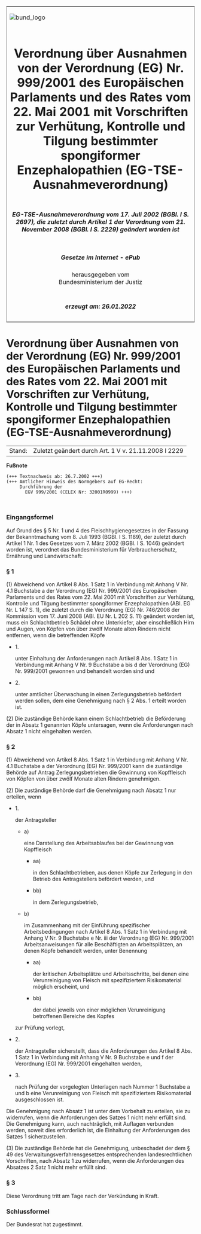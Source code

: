 <span id="DECKBLATT.html"></span>

<table border="0" frame="border" width="100%">

<tr valign="top">

<td align="left">

![bund\_logo](BfJ_2021_Web_de_de.gif)

</td>

<td align="right">

 

</td>

</tr>

<tr align="center" valign="middle">

<td colspan="2">

# Verordnung über Ausnahmen von der Verordnung (EG) Nr. 999/2001 des Europäischen Parlaments und des Rates vom 22. Mai 2001 mit Vorschriften zur Verhütung, Kontrolle und Tilgung bestimmter spongiformer Enzephalopathien (EG-TSE-Ausnahmeverordnung)

</td>

</tr>

<tr align="center" valign="middle">

<td colspan="2">

##### EG-TSE-Ausnahmeverordnung vom 17. Juli 2002 (BGBl. I S. 2697), die zuletzt durch Artikel 1 der Verordnung vom 21. November 2008 (BGBl. I S. 2229) geändert worden ist

</td>

</tr>

<tr align="center" valign="middle">

<td colspan="2">

  
  

##### Gesetze im Internet - ePub  
  
herausgegeben vom  
Bundesministerium der Justiz

</td>

</tr>

<tr align="center" valign="bottom">

<td colspan="2">

  
  

##### erzeugt am: 26.01.2022

</td>

</tr>

</table>

<span id="BJNR269700002.html"></span>

# Verordnung über Ausnahmen von der Verordnung (EG) Nr. 999/2001 des Europäischen Parlaments und des Rates vom 22. Mai 2001 mit Vorschriften zur Verhütung, Kontrolle und Tilgung bestimmter spongiformer Enzephalopathien (EG-TSE-Ausnahmeverordnung)

<div>

<div class="jnhtml">

|        |                                                      |
| ------ | ---------------------------------------------------- |
| Stand: | Zuletzt geändert durch Art. 1 V v. 21.11.2008 I 2229 |

</div>

</div>

<div>

  
**Fußnote**

<div class="jnhtml">

<div>

<div class="jurAbsatz">

  

``` 
(+++ Textnachweis ab: 26.7.2002 +++)
(+++ Amtlicher Hinweis des Normgebers auf EG-Recht:
     Durchführung der
       EGV 999/2001 (CELEX Nr: 32001R0999) +++)

 
```

</div>

</div>

</div>

</div>

<span id="BJNR269700002BJNE000100000.html"></span>

### Eingangsformel  

<div>

<div class="jnhtml">

<div>

<div class="jurAbsatz">

Auf Grund des § 5 Nr. 1 und 4 des Fleischhygienegesetzes in der Fassung
der Bekanntmachung vom 8. Juli 1993 (BGBl. I S. 1189), der zuletzt durch
Artikel 1 Nr. 1 des Gesetzes vom 7. März 2002 (BGBl. I S. 1046) geändert
worden ist, verordnet das Bundesministerium für Verbraucherschutz,
Ernährung und Landwirtschaft:

</div>

</div>

</div>

</div>

<span id="BJNR269700002BJNE000202377.html"></span>

### § 1  

<div>

<div class="jnhtml">

<div>

<div class="jurAbsatz">

(1) Abweichend von Artikel 8 Abs. 1 Satz 1 in Verbindung mit Anhang V
Nr. 4.1 Buchstabe a der Verordnung (EG) Nr. 999/2001 des Europäischen
Parlaments und des Rates vom 22. Mai 2001 mit Vorschriften zur
Verhütung, Kontrolle und Tilgung bestimmter spongiformer
Enzephalopathien (ABl. EG Nr. L 147 S. 1), die zuletzt durch die
Verordnung (EG) Nr. 746/2008 der Kommission vom 17. Juni 2008 (ABl. EU
Nr. L 202 S. 11) geändert worden ist, muss ein Schlachtbetrieb Schädel
ohne Unterkiefer, aber einschließlich Hirn und Augen, von Köpfen von
über zwölf Monate alten Rindern nicht entfernen, wenn die betreffenden
Köpfe

  - 1\.
    
    <div style="">
    
    unter Einhaltung der Anforderungen nach Artikel 8 Abs. 1 Satz 1 in
    Verbindung mit Anhang V Nr. 9 Buchstabe a bis d der Verordnung (EG)
    Nr. 999/2001 gewonnen und behandelt worden sind und
    
    </div>

  - 2\.
    
    <div style="">
    
    unter amtlicher Überwachung in einen Zerlegungsbetrieb befördert
    werden sollen, dem eine Genehmigung nach § 2 Abs. 1 erteilt worden
    ist.
    
    </div>

</div>

<div class="jurAbsatz">

(2) Die zuständige Behörde kann einem Schlachtbetrieb die Beförderung
der in Absatz 1 genannten Köpfe untersagen, wenn die Anforderungen nach
Absatz 1 nicht eingehalten werden.

</div>

</div>

</div>

</div>

<span id="BJNR269700002BJNE000302377.html"></span>

### § 2  

<div>

<div class="jnhtml">

<div>

<div class="jurAbsatz">

(1) Abweichend von Artikel 8 Abs. 1 Satz 1 in Verbindung mit Anhang V
Nr. 4.1 Buchstabe a der Verordnung (EG) Nr. 999/2001 kann die zuständige
Behörde auf Antrag Zerlegungsbetrieben die Gewinnung von Kopffleisch von
Köpfen von über zwölf Monate alten Rindern genehmigen.

</div>

<div class="jurAbsatz">

(2) Die zuständige Behörde darf die Genehmigung nach Absatz 1 nur
erteilen, wenn

  - 1\.
    
    <div style="">
    
    der Antragsteller
    
      - a)
        
        <div style="">
        
        eine Darstellung des Arbeitsablaufes bei der Gewinnung von
        Kopffleisch
        
          - aa)
            
            <div style="">
            
            in den Schlachtbetrieben, aus denen Köpfe zur Zerlegung in
            den Betrieb des Antragstellers befördert werden, und
            
            </div>
        
          - bb)
            
            <div style="">
            
            in dem Zerlegungsbetrieb,
            
            </div>
        
        </div>
    
      - b)
        
        <div style="">
        
        im Zusammenhang mit der Einführung spezifischer
        Arbeitsbedingungen nach Artikel 8 Abs. 1 Satz 1 in Verbindung
        mit Anhang V Nr. 9 Buchstabe e Nr. iii der Verordnung (EG) Nr.
        999/2001 Arbeitsanweisungen für alle Beschäftigten an
        Arbeitsplätzen, an denen Köpfe behandelt werden, unter
        Benennung
        
          - aa)
            
            <div style="">
            
            der kritischen Arbeitsplätze und Arbeitsschritte, bei denen
            eine Verunreinigung von Fleisch mit spezifiziertem
            Risikomaterial möglich erscheint, und
            
            </div>
        
          - bb)
            
            <div style="">
            
            der dabei jeweils von einer möglichen Verunreinigung
            betroffenen Bereiche des Kopfes
            
            </div>
        
        </div>
    
    </div>
    
    <div style="">
    
    zur Prüfung vorlegt,
    
    </div>

  - 2\.
    
    <div style="">
    
    der Antragsteller sicherstellt, dass die Anforderungen des Artikel 8
    Abs. 1 Satz 1 in Verbindung mit Anhang V Nr. 9 Buchstabe e und f der
    Verordnung (EG) Nr. 999/2001 eingehalten werden,
    
    </div>

  - 3\.
    
    <div style="">
    
    nach Prüfung der vorgelegten Unterlagen nach Nummer 1 Buchstabe a
    und b eine Verunreinigung von Fleisch mit spezifiziertem
    Risikomaterial ausgeschlossen ist.
    
    </div>

Die Genehmigung nach Absatz 1 ist unter dem Vorbehalt zu erteilen, sie
zu widerrufen, wenn die Anforderungen des Satzes 1 nicht mehr erfüllt
sind. Die Genehmigung kann, auch nachträglich, mit Auflagen verbunden
werden, soweit dies erforderlich ist, die Einhaltung der Anforderungen
des Satzes 1 sicherzustellen.

</div>

<div class="jurAbsatz">

(3) Die zuständige Behörde hat die Genehmigung, unbeschadet der dem § 49
des Verwaltungsverfahrensgesetzes entsprechenden landesrechtlichen
Vorschriften, nach Absatz 1 zu widerrufen, wenn die Anforderungen des
Absatzes 2 Satz 1 nicht mehr erfüllt sind.

</div>

</div>

</div>

</div>

<span id="BJNR269700002BJNE000400000.html"></span>

### § 3  

<div>

<div class="jnhtml">

<div>

<div class="jurAbsatz">

Diese Verordnung tritt am Tage nach der Verkündung in Kraft.

</div>

</div>

</div>

</div>

<span id="BJNR269700002BJNE000500000.html"></span>

### Schlussformel  

<div>

<div class="jnhtml">

<div>

<div class="jurAbsatz">

Der Bundesrat hat zugestimmt.

</div>

</div>

</div>

</div>

